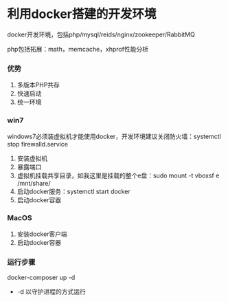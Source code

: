 # 利用docker搭建的开发环境
docker开发环境，包括php/mysql/reids/nginx/zookeeper/RabbitMQ

php包括拓展：math，memcache，xhprof性能分析

### 优势
1. 多版本PHP共存
2. 快速启动
3. 统一环境

### win7
windows7必须装虚拟机才能使用docker，开发环境建议关闭防火墙：systemctl stop firewalld.service 
1. 安装虚拟机
2. 暴露端口
3. 虚拟机挂载共享目录，如我这里是挂载的整个e盘：sudo mount -t vboxsf e /mnt/share/ 
4. 启动docker服务：systemctl start docker
5. 启动docker容器

### MacOS
1. 安装docker客户端
2. 启动docker容器


### 运行步骤
docker-composer up -d
- -d 以守护进程的方式运行